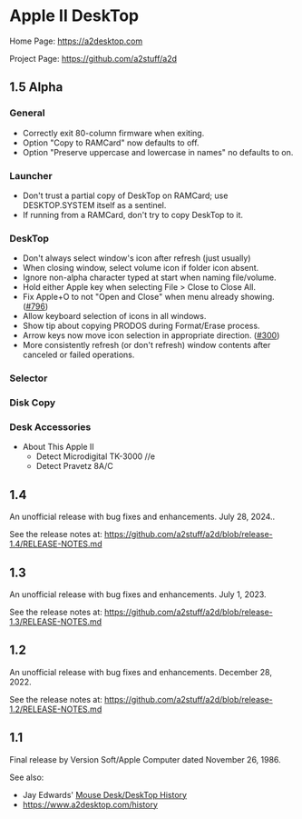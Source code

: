 # Apple II DeskTop

Home Page: https://a2desktop.com

Project Page: https://github.com/a2stuff/a2d

## 1.5 Alpha

### General

* Correctly exit 80-column firmware when exiting.
* Option "Copy to RAMCard" now defaults to off.
* Option "Preserve uppercase and lowercase in names" no defaults to on.

### Launcher

* Don't trust a partial copy of DeskTop on RAMCard; use DESKTOP.SYSTEM itself as a sentinel.
* If running from a RAMCard, don't try to copy DeskTop to it.

### DeskTop

* Don't always select window's icon after refresh (just usually)
* When closing window, select volume icon if folder icon absent.
* Ignore non-alpha character typed at start when naming file/volume.
* Hold either Apple key when selecting File > Close to Close All.
* Fix Apple+O to not "Open and Close" when menu already showing. ([#796](https://github.com/a2stuff/a2d/issues/796))
* Allow keyboard selection of icons in all windows.
* Show tip about copying PRODOS during Format/Erase process.
* Arrow keys now move icon selection in appropriate direction. ([#300](https://github.com/a2stuff/a2d/issues/300))
* More consistently refresh (or don't refresh) window contents after canceled or failed operations.

### Selector

### Disk Copy

### Desk Accessories

* About This Apple II
  * Detect Microdigital TK-3000 //e
  * Detect Pravetz 8A/C

## 1.4

An unofficial release with bug fixes and enhancements. July 28, 2024..

See the release notes at:
https://github.com/a2stuff/a2d/blob/release-1.4/RELEASE-NOTES.md

## 1.3

An unofficial release with bug fixes and enhancements. July 1, 2023.

See the release notes at:
https://github.com/a2stuff/a2d/blob/release-1.3/RELEASE-NOTES.md

## 1.2

An unofficial release with bug fixes and enhancements. December 28, 2022.

See the release notes at:
https://github.com/a2stuff/a2d/blob/release-1.2/RELEASE-NOTES.md

## 1.1

Final release by Version Soft/Apple Computer dated November 26, 1986.

See also:

* Jay Edwards' [Mouse Desk/DeskTop History](https://mirrors.apple2.org.za/ground.icaen.uiowa.edu/MiscInfo/Misc/mousedesk.info)
* https://www.a2desktop.com/history
